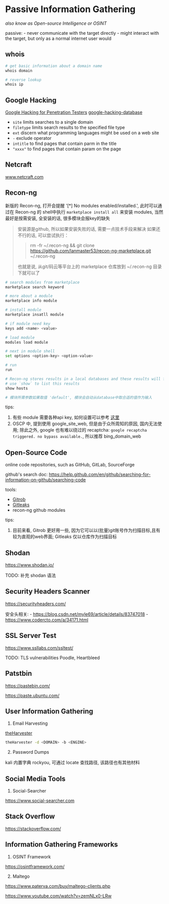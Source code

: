 # Passive Information Gathering

*also know as Open-source Intelligence or OSINT*

passive:
    - never communicate with the target directly
    - might interact with the target, but only as a normal internet user would

## whois

```bash
# get basic information about a domain name
whois domain

# reverse lookup
whois ip
```

## Google Hacking

[Google Hacking for Penetration Testers](https://www.researchgate.net/publication/319621156_Google_Hacking_for_Penetration_Testers_Third_Edition_3rd_Edition)
[google-hacking-database](https://www.exploit-db.com/google-hacking-database)

- `site` limits searches to a single domain
- `filetype` limits search results to the specified file type
- `ext` discern what programming languages might be used on a web site
- `-` exclude operator
- `intitle` to find pages that contain parm in the title
- `"xxxx"` to find pages that contain param on the page

## Netcraft

www.netcraft.com

## Recon-ng

新版的 Recon-ng, 打开会提醒 '[*] No modules enabled/installed.', 此时可以通过在 Recon-ng 的 shell中执行 `marketplace install all` 来安装 modules, 当然最好是按需安装, 全安装的话, 很多模块会报key的缺失

> 安装源是github, 所以如果安装失败的话, 需要一点技术手段来解决
> 如果还不行的话, 可以尝试执行：
>> rm -fr ~/.recon-ng && git clone https://github.com/lanmaster53/recon-ng-marketplace.git ~/.recon-ng
> 
> 也就是说, 从git/码云等平台上的 marketplace 仓库放到 ~/.recon-ng 目录下就可以了

```bash
# search modules from marketplace
marketplace search keyword

# more about a module
marketplace info module

# install module
marketplace insatll module

# if module need key
keys add <name> <value>

# load module
modules load module

# next in module shell
set options <option-key> <option-value>

# run
run

# Recon-ng stores results in a local databases and these results will feed into other recon-ng modules
# use `show` to list this results
show hosts

# 模块所需参数如果取值 'default', 模块会自动从database中取合适的值作为输入
```

tips:
1. 有些 module 需要各种api key, 如何设置可以参考 [这里](https://github.com/Raikia/Recon-NG-API-Key-Creation/blob/master/README-v4.8.3.md)
2. OSCP 中, 提到使用 google_site_web, 但是由于众所周知的原因, 国内无法使用; 除此之外, google 也有难以绕过的 recaptcha: `google recaptcha triggered. no bypass available.`, 所以推荐 bing_domain_web


## Open-Source Code

online code repositories, such as GitHub, GitLab, SourceForge

github's search doc: https://help.github.com/en/github/searching-for-information-on-github/searching-code

tools: 

- [Gitrob](https://github.com/michenriksen/gitrob)
- [Gitleaks](https://github.com/zricethezav/gitleaks)
- recon-ng github modules

tips:
1. 目前来看, Gitrob 更好用一些, 因为它可以以(批量)git账号作为扫描目标,且有较为直观的web界面; Gitleaks 仅以仓库作为扫描目标


## Shodan

https://www.shodan.io/

TODO: 补充 shodan 语法


## Security Headers Scanner

https://securityheaders.com/

安全头相关:
    - https://blog.csdn.net/myle69/article/details/83747018
    - https://www.codercto.com/a/34171.html

## SSL Server Test

https://www.ssllabs.com/ssltest/

TODO: TLS vulnerabilities Poodle, Heartbleed


## Patstbin

https://pastebin.com/

https://paste.ubuntu.com/

## User Information Gathering

1. Email Harvesting

[theHarvester](https://github.com/laramies/theHarvester)

```bash
theHarvester -d <DOMAIN> -b <ENGINE>
```

2. Password Dumps

kali 内置字典 rockyou, 可通过 locate 查找路径, 该路径也有其他材料

## Social Media Tools

1. Social-Searcher

https://www.social-searcher.com


## Stack Overflow

https://stackoverflow.com/

## Information Gathering Frameworks

1. OSINT Framework

https://osintframework.com/

2. Maltego

https://www.paterva.com/buy/maltego-clients.php

https://www.youtube.com/watch?v=zemNLx0-LRw

